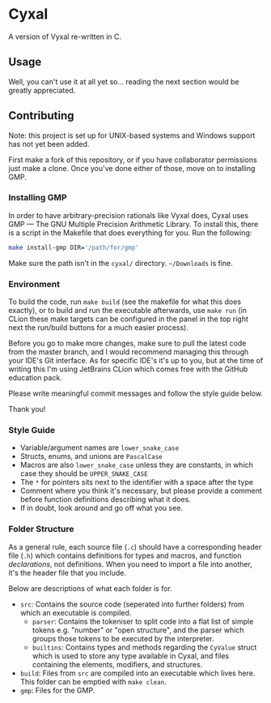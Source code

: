 # Cyxal

A version of Vyxal re-written in C.

## Usage

Well, you can't use it at all yet so... reading the next section would be greatly appreciated.

## Contributing

Note: this project is set up for UNIX-based systems and Windows support has not yet been added.

First make a fork of this repository, or if you have collaborator permissions just make a clone. Once you've done either of those, move on to installing GMP.

### Installing GMP

In order to have arbitrary-precision rationals like Vyxal does, Cyxal uses GMP — The GNU Multiple Precision
Arithmetic Library. 
To install this, there is a script in the Makefile that does everything for you. Run the following:

```bash
make install-gmp DIR='/path/for/gmp'
```

Make sure the path isn't in the `cyxal/` directory. `~/Downloads` is fine.

### Environment

To build the code, run `make build` (see the makefile for what this does exactly), or to build and run the executable afterwards, use `make run` (in CLion these make targets can be configured in the panel in the top right next the run/build buttons for a much easier process).

Before you go to make more changes, make sure to pull the latest code from the master branch, and I would recommend managing this through your IDE's Git interface. As for specific IDE's it's up to you, but at the time of writing this I'm using JetBrains CLion which comes free with the GitHub education pack.

Please write meaningful commit messages and follow the style guide below.

Thank you!

### Style Guide

- Variable/argument names are `lower_snake_case`
- Structs, enums, and unions are `PascalCase`
- Macros are also `lower_snake_case` unless they are constants, in which case they should be `UPPER_SNAKE_CASE`
- The `*` for pointers sits next to the identifier with a space after the type
- Comment where you think it's necessary, but please provide a comment before function definitions describing what it does.
- If in doubt, look around and go off what you see.

### Folder Structure

As a general rule, each source file (`.c`) should have a corresponding header file (`.h`) which contains definitions for types and macros, and function *declarations*, not definitions.  When you need to import a file into another, it's the header file that you include.

Below are descriptions of what each folder is for.

- `src`: Contains the source code (seperated into further folders) from which an executable is compiled.
  - `parser`: Contains the tokeniser to split code into a flat list of simple tokens e.g. "number" or "open structure", and the parser which groups those tokens to be executed by the interpreter.
  - `builtins`: Contains types and methods regarding the `CyValue` struct which is used to store any type available in Cyxal, and files containing the elements, modifiers, and structures.
- `build`: Files from `src` are compiled into an executable which lives here. This folder can be emptied with `make clean`.
- `gmp`: Files for the GMP.